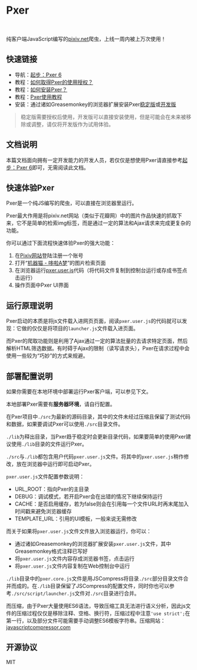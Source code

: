 # Pxer

<p align="left">
	<img alt="" src="https://img.shields.io/badge/JavaScript-ES6-green.svg" />
	<img alt="" src="https://img.shields.io/badge/install-Greasemonkey-green.svg" />
	<img alt="" src="https://img.shields.io/badge/jQuery-No-red.svg" />
	<img alt="" src="https://img.shields.io/badge/Node.js-No-red.svg" />
	<img alt="" src="https://img.shields.io/npm/l/express.svg" />
</p>


纯客户端JavaScript编写的[pixiv.net](http://www.pixiv.net)爬虫，上线一周内被上万次使用！

## 快速链接

- 导航：[起步：Pxer 6](http://pea.nutjs.com/e609)
- 教程：[如何取得Pxer的使用授权？](http://pea.nutjs.com/e611)
- 教程：[如何安装Pxer？](http://pea.nutjs.com/e614)
- 教程：[Pxer使用教程](http://pea.nutjs.com/e616)
- 安装：通过诸如Greasemonkey的浏览器扩展安装Pxer[稳定版](http://pxer.nutjs.com/pxer6/lib/pxer.user.js)或[开发版](http://pxer.nutjs.com/pxer6/src/pxer.user.js)

> 稳定版需要授权后使用，开发版可以直接安装使用，但是可能会在未来被移除或调整，请仅将开发版作为试用体验。

## 文档说明

本篇文档面向拥有一定开发能力的开发人员，若仅仅是想使用Pxer请直接参考[起步：Pxer 6](http://pea.nutjs.com/e609)即可，无需阅读此文档。

## 快速体验Pxer

Pxer是一个纯JS编写的爬虫，可以直接在浏览器里运行。

Pxer最大作用是将pixiv.net网站（类似于花瓣网）中的图片作品快速的抓取下来，它不是简单的检索img标签，而是通过一定的算法和Ajax请求来完成更复杂的功能。

你可以通过下面流程快速体验Pxer的强大功能：

1. 在[Pixiv网站](http://www.pixiv.net)登陆注册一个账号
2. 打开“[机器猫 - 哆啦A梦](http://www.pixiv.net/search.php?s_mode=s_tag&word=%E3%83%89%E3%83%A9%E3%81%88%E3%82%82%E3%82%93%20000user)”的图片检索页面
3. 在浏览器运行[pxer.user.js](http://pxer.nutjs.com/pxer6/src/pxer.user.js)代码（将代码文件复制到控制台运行或存成书签点击运行）
4. 操作页面中Pxer UI界面

## 运行原理说明

Pxer启动的本质是将js文件载入进网页页面，阅读`pxer.user.js`的代码就可以发现：它做的仅仅是将项目的`launcher.js`文件载入进页面。

而Pxer的爬取功能则是利用了Ajax通过一定的算法批量的去请求特定页面，然后解析HTML筛选数据。有时碍于Ajax的限制（读写请求头），Pxer在请求过程中会使用一些较为“巧妙”的方式来规避。

## 部署配置说明

如果你需要在本地环境中部署运行Pxer客户端，可以参见下文。

本地部署Pxer需要有**服务器环境**，请自行配置。

在Pxer项目中`./src`为最新的源码目录，其中的文件未经过压缩且保留了测试代码和数据，如果要调试Pxer可以使用`./src`目录文件。

`./lib`为释出目录，当Pxer趋于稳定时会更新目录代码，如果要简单的使用Pxer建议使用`./lib`目录的文件运行Pxer。

`./src`与`./lib`都包含用户代码`pxer.user.js`文件。将其中的`pxer.user.js`稍作修改，放在浏览器中运行即可启动Pxer。

`pxer.user.js`文件配置参数说明：

- URL_ROOT：指向Pxer的主目录
- DEBUG：调试模式，若开启Pxer会在出错的情况下继续保持运行
- CACHE：是否启用缓存，若为false则会在引用每一个文件URL时再末尾加入时间戳来避免浏览器缓存
- TEMPLATE_URL：引用的UI模板，一般来说无需修改

而关于如果将`pxer.user.js`文件文件放入浏览器运行，你可以：

- 通过诸如Greasemonkey的浏览器扩展安装`pxer.user.js`文件，其中Greasemonkey格式注释已写好
- 将`pxer.user.js`文件内容存成浏览器书签，点击运行
- 将`pxer.user.js`文件内容复制在Web控制台中运行

`./lib`目录中的`pxer.core.js`文件是用JSCompress将目录`./src`部分目录文件合并而成的。在`./lib`目录保留了JSCompress的配置文件，同时你也可以参考`./src/script/launcher.js`文件对`./src`目录进行合并。

而压缩，由于Pxer大量使用ES6语法，导致压缩工具无法进行语义分析，因此js文件的压缩过程仅仅是移除注释、空格、换行符，压缩过程中注意`'use strict';`在第一行，以及部分文件可能需要手动调整ES6模板字符串。压缩网站：[javascriptcompressor.com](http://javascriptcompressor.com/)

## 开源协议

MIT


